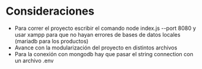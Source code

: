 # Consideraciones
- Para correr el proyecto escribir el comando node index.js --port 8080 y usar xampp para que no hayan errores de bases de datos locales (mariadb para los productos)
- Avance con la modularización del proyecto en distintos archivos
- Para la conexión con mongodb hay que pasar el string connection con un archivo .env
